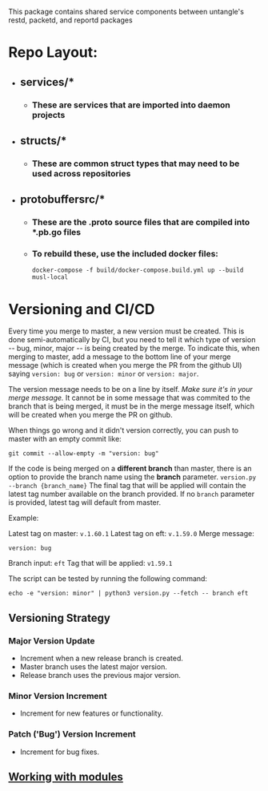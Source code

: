 This package contains shared service components between untangle's restd, packetd, and reportd packages

# Repo Layout:
* ## services/*
  * ### These are services that are imported into daemon projects
* ## structs/*
  * ### These are common struct types that may need to be used across repositories
* ## protobuffersrc/*
  * ### These are the .proto source files that are compiled into *.pb.go files
  * ### To rebuild these, use the included docker files:
    ```
    docker-compose -f build/docker-compose.build.yml up --build musl-local
    ```

# Versioning and CI/CD

Every time you merge to master, a new version must be created. This is
done semi-automatically by CI, but you need to tell it which type of
version -- bug, minor, major -- is being created by the merge. To
indicate this, when merging to master, add a message to the bottom
line of your merge message (which is created when you merge the PR
from the github UI) saying `version: bug` or `version: minor` or
`version: major`.

The version message needs to be on a line by itself. *Make sure it's
in your merge message.* It cannot be in some message that was commited
to the branch that is being merged, it must be in the merge message
itself, which will be created when you merge the PR on github.

When things go wrong and it didn't version correctly, you can push to
master with an empty commit like:

```
git commit --allow-empty -m "version: bug"
```

If the code is being merged on a **different branch** than master,
there is an option to provide the branch name using the **branch** parameter.
`version.py --branch {branch_name}`
The final tag that will be applied will contain the latest tag number available on the branch provided. 
If no `branch` parameter is provided, latest tag will default from master.

Example: 

Latest tag on master: `v.1.60.1`
Latest tag on eft: `v.1.59.0`
Merge message:
```
version: bug
```
Branch input: `eft`
Tag that will be applied: `v1.59.1`

The script can be tested by running the following command:
```
echo -e "version: minor" | python3 version.py --fetch -- branch eft
```

## Versioning Strategy

### Major Version Update
- Increment when a new release branch is created.
- Master branch uses the latest major version.
- Release branch uses the previous major version.

### Minor Version Increment
- Increment for new features or functionality.

### Patch ('Bug') Version Increment
- Increment for bug fixes.

##  [Working with modules](./MODULES.md)
